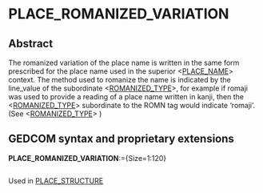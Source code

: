 ﻿# PLACE_ROMANIZED_VARIATION
## Abstract
The romanized variation of the place name is written in the same form prescribed for the place name
used in the superior &lt;<a href=Ged.PLACE_NAME.md>PLACE_NAME</a>&gt; context. The method used to romanize the name is indicated
by the line_value of the subordinate &lt;<a href=Ged.ROMANIZED_TYPE.md>ROMANIZED_TYPE</a>&gt;, for example if romaji was used to
provide a reading of a place name written in kanji, then the &lt;<a href=Ged.ROMANIZED_TYPE.md>ROMANIZED_TYPE</a>&gt; subordinate to
the ROMN tag would indicate ‘romaji’. (See &lt;<a href=Ged.ROMANIZED_TYPE.md>ROMANIZED_TYPE</a>&gt; )


## GEDCOM syntax and proprietary extensions

**PLACE_ROMANIZED_VARIATION**:={Size=1:120}
<pre>
</pre>
Used in <a href=Ged.PLACE_STRUCTURE.md>PLACE_STRUCTURE</a><br />


